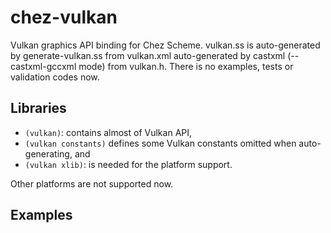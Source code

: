 # chez-vulkan
Vulkan graphics API binding for Chez Scheme. vulkan.ss is auto-generated by generate-vulkan.ss from vulkan.xml auto-generated by castxml (--castxml-gccxml mode) from vulkan.h. There is no examples, tests or validation codes now.

## Libraries
- `(vulkan)`: contains almost of Vulkan API,
- `(vulkan constants)` defines some Vulkan constants omitted when auto-generating, and
- `(vulkan xlib)`: is needed for the platform support.

Other platforms are not supported now.

## Examples